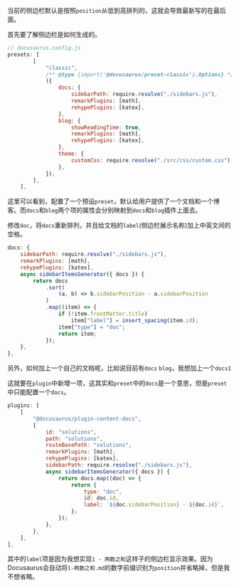 当前的侧边栏默认是按照`position`从低到高排列的，这就会导致最新写的在最后面。

首先要了解侧边栏是如何生成的。

```js
// docusaurus.config.js
presets: [
		[
			"classic",
			/** @type {import('@docusaurus/preset-classic').Options} */
			({
				docs: {
					sidebarPath: require.resolve("./sidebars.js"),
					remarkPlugins: [math],
					rehypePlugins: [katex],
				},
				blog: {
					showReadingTime: true,
					remarkPlugins: [math],
					rehypePlugins: [katex],
				},
				theme: {
					customCss: require.resolve("./src/css/custom.css"),
				},
			}),
		],
	],
```

这里可以看到，配置了一个预设`preset`，默认给用户提供了一个文档和一个博客。而`docs`和`blog`两个项的属性会分别映射到`docs`和`blog`插件上面去。

修改`doc`，将`docs`重新排列，并且给文档的`label`(侧边栏展示名称)加上中英文间的空格。

```js
docs: {
	sidebarPath: require.resolve("./sidebars.js"),
	remarkPlugins: [math],
	rehypePlugins: [katex],
	async sidebarItemsGenerator({ docs }) {
		return docs
			.sort(
				(a, b) => b.sidebarPosition - a.sidebarPosition
			)
			.map((item) => {
				if (!item.frontMatter.title)
					item["label"] = insert_spacing(item.id);
				item["type"] = "doc";
				return item;
			});
	},
},
```



另外，如何加上一个自己的文档呢，比如说目前有`docs` `blog`，我想加上一个`docs1`

这就要在`plugin`中新增一项，这其实和`preset`中的`docs`是一个意思，但是`preset`中只能配置一个`docs`。

```js
plugins: [
	[
		"@docusaurus/plugin-content-docs",
		{
			id: "solutions",
			path: "solutions",
			routeBasePath: "solutions",
			remarkPlugins: [math],
			rehypePlugins: [katex],
			sidebarPath: require.resolve("./sidebars.js"),
			async sidebarItemsGenerator({ docs }) {
				return docs.map((doc) => {
					return {
						type: "doc",
						id: doc.id,
						label: `${doc.sidebarPosition} - ${doc.id}`,
					};
				});
			},
		},
	],
],
```

其中的`label`项是因为我想实现`1 - 两数之和`这样子的侧边栏显示效果。因为Docusaurus会自动将`1-两数之和.md`的数字前缀识别为`position`并省略掉，但是我不想省略。



